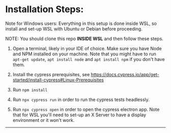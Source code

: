 # Installation Steps:

Note for Windows users: Everything in this setup is done inside WSL, so install and set-up WSL with Ubuntu or Debian before proceeding.

NOTE: You should clone this repo **INSIDE WSL** and then follow these steps.

1) Open a terminal, likely in your IDE of choice. Make sure you have Node and NPM installed on your machine. Note that you might have to run `apt-get update`, `apt install node` and `apt install npm` if you don't have them.

2) Install the cypress prerequisites, see https://docs.cypress.io/app/get-started/install-cypress#Linux-Prerequisites 

3) Run `npm install`

4) Run `npx cypress run` in order to run the cypress tests headlessly.

5) Run `npx cypress open` in order to open the cypress electron app. Note that for WSL you'll need to set-up an X Server to have a display environment or it won't work.

---
